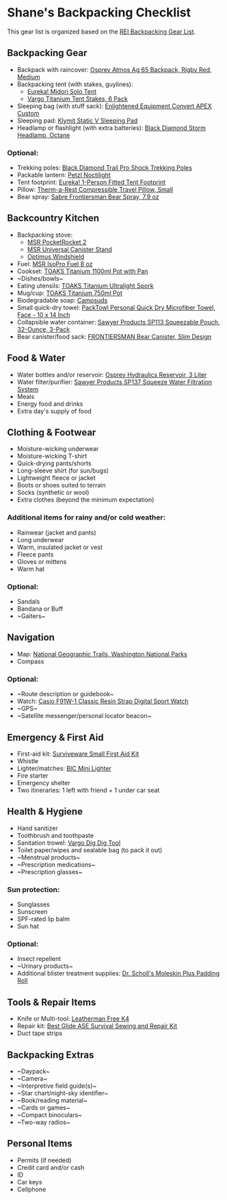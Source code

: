 # Shane's Backpacking Checklist

This gear list is organized based on the [REI Backpacking Gear List](https://www.rei.com/learn/expert-advice/backpacking-checklist.html).

## Backpacking Gear
- Backpack with raincover: [Osprey Atmos Ag 65 Backpack, Rigby Red, Medium](https://www.amazon.com/gp/product/B077K5HGHW)
- Backpacking tent (with stakes, guylines): 
  - [Eureka! Midori Solo Tent](https://eurekacamping.johnsonoutdoors.com/tents/backpacking/midori-solo-tent)
  - [Vargo Titanium Tent Stakes, 6 Pack](https://www.amazon.com/gp/product/B001OPKGAO)
- Sleeping bag (with stuff sack): [Enlightened Equipment Convert APEX Custom](https://enlightenedequipment.com/convert-apex-custom/)
- Sleeping pad: [Klymit Static V Sleeping Pad](https://www.amazon.com/gp/product/B007RFG0NM)
- Headlamp or flashlight (with extra batteries): [Black Diamond Storm Headlamp, Octane](https://www.amazon.com/gp/product/B06WVK7LZS)

### Optional:
- Trekking poles: [Black Diamond Trail Pro Shock Trekking Poles](https://www.amazon.com/gp/product/B00H58EGVO)
- Packable lantern: [Petzl Noctilight](https://www.amazon.com/gp/product/B01KYTT642)
- Tent footprint: [Eureka! 1-Person Fitted Tent Footprint](https://www.amazon.com/gp/product/B07KTCLGRH)
- Pillow: [Therm-a-Rest Compressible Travel Pillow, Small](https://www.amazon.com/gp/product/B01MQLSI1M)
- Bear spray: [Sabre Frontiersman Bear Spray, 7.9 oz](https://www.amazon.com/gp/product/B002E6VAHK)

## Backcountry Kitchen
- Backpacking stove: 
  - [MSR PocketRocket 2](https://www.amazon.com/gp/product/B01N5O7551)
  - [MSR Universal Canister Stand](https://www.amazon.com/gp/product/B00453UJMM)
  - [Optimus Windshield](https://www.amazon.com/gp/product/B00F5EUL7S)
- Fuel: [MSR IsoPro Fuel 8 oz](https://www.amazon.com/gp/product/B00T3HECDM)
- Cookset: [TOAKS Titanium 1100ml Pot with Pan](https://www.amazon.com/gp/product/B009MZHRKU)
- ~Dishes/bowls~
- Eating utensils: [TOAKS Titanium Ultralight Spork](https://www.amazon.com/gp/product/B01MTOARTS)
- Mug/cup: [TOAKS Titanium 750ml Pot](https://www.amazon.com/gp/product/B009B98FGW)
- Biodegradable soap: [Campsuds](https://www.amazon.com/gp/product/B000TTL8GC)
- Small quick-dry towel: [PackTowl Personal Quick Dry Microfiber Towel, Face - 10 x 14 Inch](https://www.amazon.com/gp/product/B01MTOARTS)
- Collapsible water container: [Sawyer Products SP113 Squeezable Pouch, 32-Ounce, 3-Pack](https://www.amazon.com/gp/product/B005SO8RQM)
- Bear canister/food sack: [FRONTIERSMAN Bear Canister, Slim Design](https://www.amazon.com/gp/product/B07B87GKZ1)

## Food & Water
- Water bottles and/or reservoir: [Osprey Hydraulics Reservoir, 3 Liter](https://www.amazon.com/gp/product/B017JFWZ4W)
- Water filter/purifier: [Sawyer Products SP137 Squeeze Water Filtration System](https://www.amazon.com/gp/product/B00WG9AFW6)
- Meals
- Energy food and drinks
- Extra day's supply of food

## Clothing & Footwear
- Moisture-wicking underwear
- Moisture-wicking T-shirt
- Quick-drying pants/shorts
- Long-sleeve shirt (for sun/bugs)
- Lightweight fleece or jacket
- Boots or shoes suited to terrain
- Socks (synthetic or wool)
- Extra clothes (beyond the minimum expectation)

### Additional items for rainy and/or cold weather:
- Rainwear (jacket and pants)
- Long underwear
- Warm, insulated jacket or vest
- Fleece pants
- Gloves or mittens
- Warm hat

### Optional:
- Sandals
- Bandana or Buff
- ~Gaiters~

## Navigation
- Map: [National Geographic Trails, Washington National Parks](https://www.amazon.com/gp/product/1597756024)
- Compass

### Optional:
- ~Route description or guidebook~
- Watch: [Casio F91W-1 Classic Resin Strap Digital Sport Watch](https://www.amazon.com/gp/product/B000GAWSDG)
- ~GPS~
- ~Satellite messenger/personal locator beacon~

## Emergency & First Aid
- First-aid kit: [Surviveware Small First Aid Kit](https://www.amazon.com/gp/product/B01HGSLB6K)
- Whistle
- Lighter/matches: [BIC Mini Lighter](https://www.amazon.com/gp/product/B00863XN4I)
- Fire starter
- Emergency shelter
- Two itineraries: 1 left with friend + 1 under car seat

## Health & Hygiene
- Hand sanitizer
- Toothbrush and toothpaste
- Sanitation trowel: [Vargo Dig Dig Tool](https://www.amazon.com/gp/product/B072N2N9RH)
- Toilet paper/wipes and sealable bag (to pack it out)
- ~Menstrual products~
- ~Prescription medications~
- ~Prescription glasses~

### Sun protection:
- Sunglasses
- Sunscreen
- SPF-rated lip balm
- Sun hat

### Optional:
- Insect repellent
- ~Urinary products~
- Additional blister treatment supplies: [Dr. Scholl's Moleskin Plus Padding Roll](https://www.amazon.com/gp/product/B007W9MGLI)

## Tools & Repair Items
- Knife or Multi-tool: [Leatherman Free K4](https://www.amazon.com/gp/product/B07P7K6YSN)
- Repair kit: [Best Glide ASE Survival Sewing and Repair Kit](https://www.amazon.com/gp/product/B004IAEFXQ)
- Duct tape strips

## Backpacking Extras
- ~Daypack~
- ~Camera~
- ~Interpretive field guide(s)~
- ~Star chart/night-sky identifier~
- ~Book/reading material~
- ~Cards or games~
- ~Compact binoculars~
- ~Two-way radios~

## Personal Items
- Permits (if needed)
- Credit card and/or cash
- ID
- Car keys
- Cellphone
